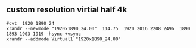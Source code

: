 
## custom resolution virtial half 4k
```
#cvt  1920 1890 24
xrandr --newmode "1920x1890_24.00"  114.75  1920 2016 2208 2496  1890 1893 1903 1919 -hsync +vsync
xrandr --addmode Virtual1 "1920x1890_24.00"
```

